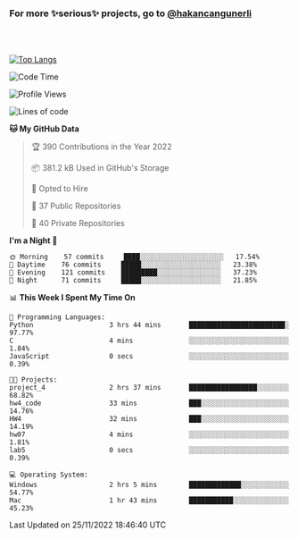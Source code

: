 ### For more ✨serious✨ projects, go to [@hakancangunerli](https://github.com/hakancangunerli)

<br>
<br>



[![Top Langs](https://github-readme-stats.vercel.app/api/top-langs/?username=63616e&layout=compact&hide=tex,html,shell,assembly,C&langs_count=6&exclude_repo=2015-csharp)](https://github.com/anuraghazra/github-readme-stats)


<!--START_SECTION:waka-->
![Code Time](http://img.shields.io/badge/Code%20Time-336%20hrs%2023%20mins-blue)

![Profile Views](http://img.shields.io/badge/Profile%20Views-7-blue)

![Lines of code](https://img.shields.io/badge/From%20Hello%20World%20I%27ve%20Written-1%20Million%20lines%20of%20code-blue)

**🐱 My GitHub Data** 

> 🏆 390 Contributions in the Year 2022
 > 
> 📦 381.2 kB Used in GitHub's Storage 
 > 
> 💼 Opted to Hire
 > 
> 📜 37 Public Repositories 
 > 
> 🔑 40 Private Repositories  
 > 
**I'm a Night 🦉** 

```text
🌞 Morning    57 commits     ████░░░░░░░░░░░░░░░░░░░░░   17.54% 
🌆 Daytime    76 commits     █████░░░░░░░░░░░░░░░░░░░░   23.38% 
🌃 Evening    121 commits    █████████░░░░░░░░░░░░░░░░   37.23% 
🌙 Night      71 commits     █████░░░░░░░░░░░░░░░░░░░░   21.85%

```


📊 **This Week I Spent My Time On** 

```text
💬 Programming Languages: 
Python                   3 hrs 44 mins       ████████████████████████░   97.77% 
C                        4 mins              ░░░░░░░░░░░░░░░░░░░░░░░░░   1.84% 
JavaScript               0 secs              ░░░░░░░░░░░░░░░░░░░░░░░░░   0.39%

🐱‍💻 Projects: 
project_4                2 hrs 37 mins       █████████████████░░░░░░░░   68.82% 
hw4_code                 33 mins             ███░░░░░░░░░░░░░░░░░░░░░░   14.76% 
HW4                      32 mins             ███░░░░░░░░░░░░░░░░░░░░░░   14.19% 
hw07                     4 mins              ░░░░░░░░░░░░░░░░░░░░░░░░░   1.81% 
lab5                     0 secs              ░░░░░░░░░░░░░░░░░░░░░░░░░   0.39%

💻 Operating System: 
Windows                  2 hrs 5 mins        █████████████░░░░░░░░░░░░   54.77% 
Mac                      1 hr 43 mins        ███████████░░░░░░░░░░░░░░   45.23%

```


 Last Updated on 25/11/2022 18:46:40 UTC
<!--END_SECTION:waka-->


